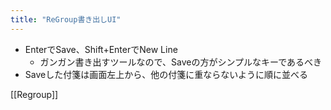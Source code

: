```yaml
---
title: "ReGroup書き出しUI"
---
```


- EnterでSave、Shift+EnterでNew Line
    - ガンガン書き出すツールなので、Saveの方がシンプルなキーであるべき
- Saveした付箋は画面左上から、他の付箋に重ならないように順に並べる

[[Regroup]]
